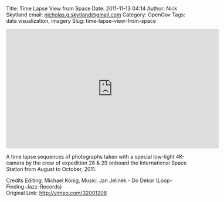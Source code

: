 Title: Time Lapse View from Space
Date: 2011-11-13 04:14
Author: Nick Skytland
email: nicholas.g.skytland@gmail.com
Category: OpenGov
Tags: data visualization, imagery
Slug: time-lapse-view-from-space

<iframe src="http://player.vimeo.com/video/32001208?title=0&amp;byline=0&amp;portrait=0" frameborder="0" width="580" height="326"></iframe>

A time lapse sequences of photographs taken with a special low-light
4K-camera by the crew of expedition 28 & 29 onboard the International
Space Station from August to October, 2011.

Credits Editing: Michael König, Music: Jan Jelinek - Do Dekor
(Loop-Finding-Jazz-Records)  
Original Link: <http://vimeo.com/32001208>

